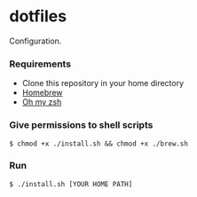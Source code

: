 # dotfiles
Configuration.

### Requirements
- Clone this repository in your home directory
- [Homebrew](https://brew.sh/)
- [Oh my zsh](https://ohmyz.sh/)

### Give permissions to shell scripts
`$ chmod +x ./install.sh && chmod +x ./brew.sh`

### Run
`$ ./install.sh [YOUR HOME PATH]`